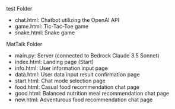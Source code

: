 test Folder

- chat.html: Chatbot utilizing the OpenAI API
- game.html: Tic-Tac-Toe game
- snake.html: Snake game


MatTalk Folder

- main.py: Server (connected to Bedrock Claude 3.5 Sonnet)
- index.html: Landing page (Start)
- info.html: User information input page
- data.html: User data input result confirmation page
- start.html: Chat mode selection page
- food.html: Casual food recommendation chat page
- good.html: Balanced nutrition meal recommendation chat page
- new.html: Adventurous food recommendation chat page
